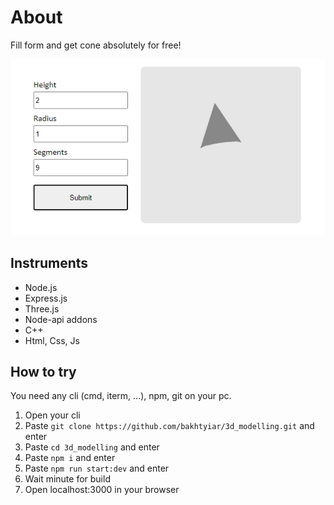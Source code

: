 # About 
Fill form and get cone absolutely for free!

![preview image](./project_preview.jpg)

## Instruments
- Node.js
- Express.js
- Three.js
- Node-api addons
- C++
- Html, Css, Js


## How to try
You need any cli (cmd, iterm, ...), npm, git on your pc.
1. Open your cli
1. Paste `git clone https://github.com/bakhtyiar/3d_modelling.git` and enter
1. Paste `cd 3d_modelling` and enter
1. Paste `npm i` and enter
1. Paste `npm run start:dev` and enter
2. Wait minute for build
1. Open localhost:3000 in your browser
